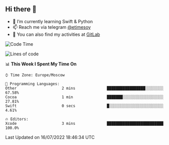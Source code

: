 ## Hi there 👋
- 🌱 I’m currently learning Swift & Python
- 📫 Reach me via telegram [@etimesoy](https://t.me/etimesoy/)
- 🦊 You can also find my activities at [GitLab](https://gitlab.com/etimesoy)

<!--START_SECTION:waka-->
![Code Time](http://img.shields.io/badge/Code%20Time-0%20secs-blue)

![Lines of code](https://img.shields.io/badge/From%20Hello%20World%20I%27ve%20Written-188%20Thousand%20lines%20of%20code-blue)

📊 **This Week I Spent My Time On** 

```text
⌚︎ Time Zone: Europe/Moscow

💬 Programming Languages: 
Other                    2 mins              █████████████████░░░░░░░░   67.58% 
Cocoa                    1 min               ███████░░░░░░░░░░░░░░░░░░   27.81% 
Swift                    0 secs              █░░░░░░░░░░░░░░░░░░░░░░░░   4.61%

🔥 Editors: 
Xcode                    3 mins              █████████████████████████   100.0%

```


 Last Updated on 16/07/2022 18:46:34 UTC
<!--END_SECTION:waka-->
